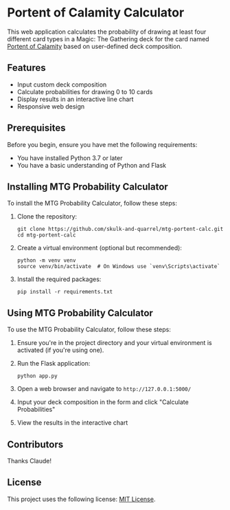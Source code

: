 # Portent of Calamity Calculator

This web application calculates the probability of drawing at least four different card types in a Magic: The Gathering deck for the card named [Portent of Calamity](https://scryfall.com/card/blb/66/portent-of-calamity) based on user-defined deck composition.

## Features

- Input custom deck composition
- Calculate probabilities for drawing 0 to 10 cards
- Display results in an interactive line chart
- Responsive web design

## Prerequisites

Before you begin, ensure you have met the following requirements:

- You have installed Python 3.7 or later
- You have a basic understanding of Python and Flask

## Installing MTG Probability Calculator

To install the MTG Probability Calculator, follow these steps:

1. Clone the repository:
   ```
   git clone https://github.com/skulk-and-quarrel/mtg-portent-calc.git
   cd mtg-portent-calc
   ```

2. Create a virtual environment (optional but recommended):
   ```
   python -m venv venv
   source venv/bin/activate  # On Windows use `venv\Scripts\activate`
   ```

3. Install the required packages:
   ```
   pip install -r requirements.txt
   ```

## Using MTG Probability Calculator

To use the MTG Probability Calculator, follow these steps:

1. Ensure you're in the project directory and your virtual environment is activated (if you're using one).

2. Run the Flask application:
   ```
   python app.py
   ```

3. Open a web browser and navigate to `http://127.0.0.1:5000/`

4. Input your deck composition in the form and click "Calculate Probabilities"

5. View the results in the interactive chart

## Contributors

Thanks Claude!

## License

This project uses the following license: [MIT License](<link_to_license_file>).
